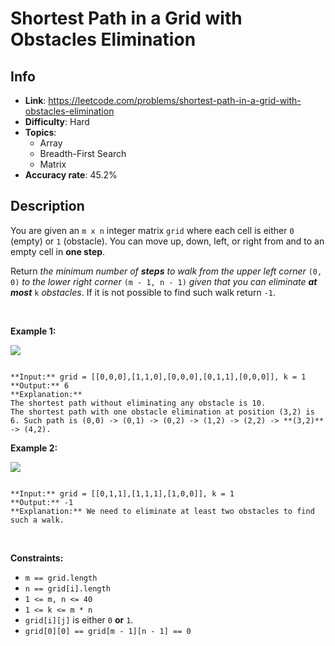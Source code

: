# Shortest Path in a Grid with Obstacles Elimination

## Info  
- **Link**: https://leetcode.com/problems/shortest-path-in-a-grid-with-obstacles-elimination
- **Difficulty**: Hard  
- **Topics**:   
    - Array
    - Breadth-First Search
    - Matrix
- **Accuracy rate**: 45.2%  

## Description  
    
You are given an `m x n` integer matrix `grid` where each cell is either `0` (empty) or `1` (obstacle). You can move up, down, left, or right from and to an empty cell in **one step**.


Return *the minimum number of **steps** to walk from the upper left corner* `(0, 0)` *to the lower right corner* `(m - 1, n - 1)` *given that you can eliminate **at most*** `k` *obstacles*. If it is not possible to find such walk return `-1`.


 


**Example 1:**


![](https://assets.leetcode.com/uploads/2021/09/30/short1-grid.jpg)

```

**Input:** grid = [[0,0,0],[1,1,0],[0,0,0],[0,1,1],[0,0,0]], k = 1
**Output:** 6
**Explanation:** 
The shortest path without eliminating any obstacle is 10.
The shortest path with one obstacle elimination at position (3,2) is 6. Such path is (0,0) -> (0,1) -> (0,2) -> (1,2) -> (2,2) -> **(3,2)** -> (4,2).

```

**Example 2:**


![](https://assets.leetcode.com/uploads/2021/09/30/short2-grid.jpg)

```

**Input:** grid = [[0,1,1],[1,1,1],[1,0,0]], k = 1
**Output:** -1
**Explanation:** We need to eliminate at least two obstacles to find such a walk.

```

 


**Constraints:**


* `m == grid.length`
* `n == grid[i].length`
* `1 <= m, n <= 40`
* `1 <= k <= m * n`
* `grid[i][j]` is either `0` **or** `1`.
* `grid[0][0] == grid[m - 1][n - 1] == 0`


  
    